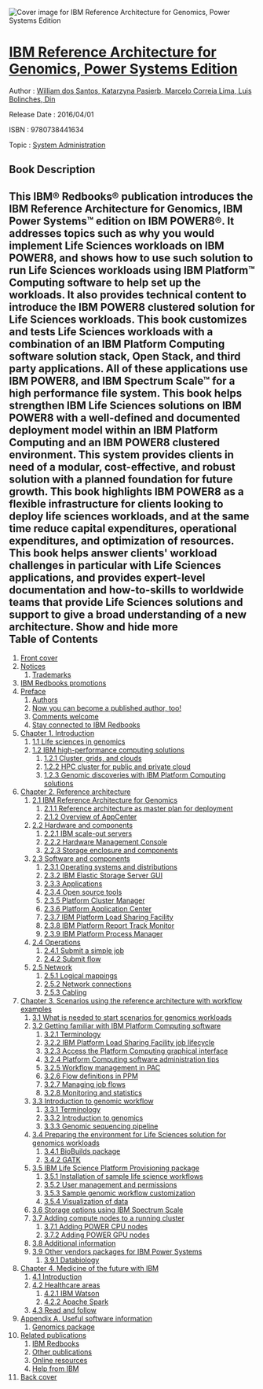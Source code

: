 ![Cover image for IBM Reference Architecture for Genomics, Power Systems Edition](https://imgdetail.ebookreading.net/cover/cover/system_admin/EB9780738441634.jpg)

[IBM Reference Architecture for Genomics, Power Systems Edition](https://ebookreading.net/view/book/IBM+Reference+Architecture+for+Genomics%2C+Power+Systems+Edition-EB9780738441634_1.html "IBM Reference Architecture for Genomics, Power Systems Edition")
====================================================================================================================

Author : [William dos Santos](https://ebookreading.net/search/author/William+dos+Santos),[ Katarzyna Pasierb](https://ebookreading.net/search/author/+Katarzyna+Pasierb),[ Marcelo Correia Lima](https://ebookreading.net/search/author/+Marcelo+Correia+Lima),[ Luis Bolinches](https://ebookreading.net/search/author/+Luis+Bolinches),[ Din](https://ebookreading.net/search/author/+Din)

Release Date : 2016/04/01

ISBN : 9780738441634

Topic : [System Administration](https://ebookreading.net/search/category/system-administration)

Book Description
-----------------

 This IBM® Redbooks® publication introduces the IBM Reference Architecture for Genomics, IBM Power Systems™ edition on IBM POWER8®. It addresses topics such as why you would implement Life Sciences workloads on IBM POWER8, and shows how to use such solution to run Life Sciences workloads using IBM Platform™ Computing software to help set up the workloads. It also provides technical content to introduce the IBM POWER8 clustered solution for Life Sciences workloads.
This book customizes and tests Life Sciences workloads with a combination of an IBM Platform Computing software solution stack, Open Stack, and third party applications. All of these applications use IBM POWER8, and IBM Spectrum Scale™ for a high performance file system.
This book helps strengthen IBM Life Sciences solutions on IBM POWER8 with a well-defined and documented deployment model within an IBM Platform Computing and an IBM POWER8 clustered environment. This system provides clients in need of a modular, cost-effective, and robust solution with a planned foundation for future growth.
This book highlights IBM POWER8 as a flexible infrastructure for clients looking to deploy life sciences workloads, and at the same time reduce capital expenditures, operational expenditures, and optimization of resources.
This book helps answer clients' workload challenges in particular with Life Sciences applications, and provides expert-level documentation and how-to-skills to worldwide teams that provide Life Sciences solutions and support to give a broad understanding of a new architecture.
        Show and hide more                
Table of Contents
-----------------

1. [Front cover](https://ebookreading.net/view/book/IBM+Reference+Architecture+for+Genomics%2C+Power+Systems+Edition-EB9780738441634_1.html)
1. [Notices](https://ebookreading.net/view/book/IBM+Reference+Architecture+for+Genomics%2C+Power+Systems+Edition-EB9780738441634_3.html)
    1. [Trademarks](https://ebookreading.net/view/book/IBM+Reference+Architecture+for+Genomics%2C+Power+Systems+Edition-EB9780738441634_3.html#ww459879)
1. [IBM Redbooks promotions](https://ebookreading.net/view/book/IBM+Reference+Architecture+for+Genomics%2C+Power+Systems+Edition-EB9780738441634_4.html)
1. [Preface](https://ebookreading.net/view/book/IBM+Reference+Architecture+for+Genomics%2C+Power+Systems+Edition-EB9780738441634_5.html)
    1. [Authors](https://ebookreading.net/view/book/IBM+Reference+Architecture+for+Genomics%2C+Power+Systems+Edition-EB9780738441634_5.html#ww776025)
    1. [Now you can become a published author, too!](https://ebookreading.net/view/book/IBM+Reference+Architecture+for+Genomics%2C+Power+Systems+Edition-EB9780738441634_5.html#ww782335)
    1. [Comments welcome](https://ebookreading.net/view/book/IBM+Reference+Architecture+for+Genomics%2C+Power+Systems+Edition-EB9780738441634_5.html#ww775129)
    1. [Stay connected to IBM Redbooks](https://ebookreading.net/view/book/IBM+Reference+Architecture+for+Genomics%2C+Power+Systems+Edition-EB9780738441634_5.html#ww782351)
1. [Chapter 1. Introduction](https://ebookreading.net/view/book/IBM+Reference+Architecture+for+Genomics%2C+Power+Systems+Edition-EB9780738441634_6.html)
    1. [1.1 Life sciences in genomics](https://ebookreading.net/view/book/IBM+Reference+Architecture+for+Genomics%2C+Power+Systems+Edition-EB9780738441634_6.html#ww463941)
    1. [1.2 IBM high-performance computing solutions](https://ebookreading.net/view/book/IBM+Reference+Architecture+for+Genomics%2C+Power+Systems+Edition-EB9780738441634_6.html#ww469769)
        1. [1.2.1 Cluster, grids, and clouds](https://ebookreading.net/view/book/IBM+Reference+Architecture+for+Genomics%2C+Power+Systems+Edition-EB9780738441634_6.html#ww469776)
        1. [1.2.2 HPC cluster for public and private cloud](https://ebookreading.net/view/book/IBM+Reference+Architecture+for+Genomics%2C+Power+Systems+Edition-EB9780738441634_6.html#ww469789)
        1. [1.2.3 Genomic discoveries with IBM Platform Computing solutions](https://ebookreading.net/view/book/IBM+Reference+Architecture+for+Genomics%2C+Power+Systems+Edition-EB9780738441634_6.html#ww469805)
1. [Chapter 2. Reference architecture](https://ebookreading.net/view/book/IBM+Reference+Architecture+for+Genomics%2C+Power+Systems+Edition-EB9780738441634_7.html)
    1. [2.1 IBM Reference Architecture for Genomics](https://ebookreading.net/view/book/IBM+Reference+Architecture+for+Genomics%2C+Power+Systems+Edition-EB9780738441634_7.html#ww543507)
        1. [2.1.1 Reference architecture as master plan for deployment](https://ebookreading.net/view/book/IBM+Reference+Architecture+for+Genomics%2C+Power+Systems+Edition-EB9780738441634_7.html#ww525708)
        1. [2.1.2 Overview of AppCenter](https://ebookreading.net/view/book/IBM+Reference+Architecture+for+Genomics%2C+Power+Systems+Edition-EB9780738441634_7.html#ww525890)
    1. [2.2 Hardware and components](https://ebookreading.net/view/book/IBM+Reference+Architecture+for+Genomics%2C+Power+Systems+Edition-EB9780738441634_7.html#ww525950)
        1. [2.2.1 IBM scale-out servers](https://ebookreading.net/view/book/IBM+Reference+Architecture+for+Genomics%2C+Power+Systems+Edition-EB9780738441634_7.html#ww525960)
        1. [2.2.2 Hardware Management Console](https://ebookreading.net/view/book/IBM+Reference+Architecture+for+Genomics%2C+Power+Systems+Edition-EB9780738441634_7.html#ww526176)
        1. [2.2.3 Storage enclosure and components](https://ebookreading.net/view/book/IBM+Reference+Architecture+for+Genomics%2C+Power+Systems+Edition-EB9780738441634_7.html#ww526224)
    1. [2.3 Software and components](https://ebookreading.net/view/book/IBM+Reference+Architecture+for+Genomics%2C+Power+Systems+Edition-EB9780738441634_7.html#ww526378)
        1. [2.3.1 Operating systems and distributions](https://ebookreading.net/view/book/IBM+Reference+Architecture+for+Genomics%2C+Power+Systems+Edition-EB9780738441634_7.html#ww526380)
        1. [2.3.2 IBM Elastic Storage Server GUI](https://ebookreading.net/view/book/IBM+Reference+Architecture+for+Genomics%2C+Power+Systems+Edition-EB9780738441634_7.html#ww548907)
        1. [2.3.3 Applications](https://ebookreading.net/view/book/IBM+Reference+Architecture+for+Genomics%2C+Power+Systems+Edition-EB9780738441634_7.html#ww526694)
        1. [2.3.4 Open source tools](https://ebookreading.net/view/book/IBM+Reference+Architecture+for+Genomics%2C+Power+Systems+Edition-EB9780738441634_7.html#ww526702)
        1. [2.3.5 Platform Cluster Manager](https://ebookreading.net/view/book/IBM+Reference+Architecture+for+Genomics%2C+Power+Systems+Edition-EB9780738441634_7.html#ww526726)
        1. [2.3.6 Platform Application Center](https://ebookreading.net/view/book/IBM+Reference+Architecture+for+Genomics%2C+Power+Systems+Edition-EB9780738441634_7.html#ww558821)
        1. [2.3.7 IBM Platform Load Sharing Facility](https://ebookreading.net/view/book/IBM+Reference+Architecture+for+Genomics%2C+Power+Systems+Edition-EB9780738441634_7.html#ww526792)
        1. [2.3.8 IBM Platform Report Track Monitor](https://ebookreading.net/view/book/IBM+Reference+Architecture+for+Genomics%2C+Power+Systems+Edition-EB9780738441634_7.html#ww526855)
        1. [2.3.9 IBM Platform Process Manager](https://ebookreading.net/view/book/IBM+Reference+Architecture+for+Genomics%2C+Power+Systems+Edition-EB9780738441634_7.html#ww567598)
    1. [2.4 Operations](https://ebookreading.net/view/book/IBM+Reference+Architecture+for+Genomics%2C+Power+Systems+Edition-EB9780738441634_7.html#ww526901)
        1. [2.4.1 Submit a simple job](https://ebookreading.net/view/book/IBM+Reference+Architecture+for+Genomics%2C+Power+Systems+Edition-EB9780738441634_7.html#ww526903)
        1. [2.4.2 Submit flow](https://ebookreading.net/view/book/IBM+Reference+Architecture+for+Genomics%2C+Power+Systems+Edition-EB9780738441634_7.html#ww526918)
    1. [2.5 Network](https://ebookreading.net/view/book/IBM+Reference+Architecture+for+Genomics%2C+Power+Systems+Edition-EB9780738441634_7.html#ww526941)
        1. [2.5.1 Logical mappings](https://ebookreading.net/view/book/IBM+Reference+Architecture+for+Genomics%2C+Power+Systems+Edition-EB9780738441634_7.html#ww526982)
        1. [2.5.2 Network connections](https://ebookreading.net/view/book/IBM+Reference+Architecture+for+Genomics%2C+Power+Systems+Edition-EB9780738441634_7.html#ww526997)
        1. [2.5.3 Cabling](https://ebookreading.net/view/book/IBM+Reference+Architecture+for+Genomics%2C+Power+Systems+Edition-EB9780738441634_7.html#ww527051)
1. [Chapter 3. Scenarios using the reference architecture with workflow examples](https://ebookreading.net/view/book/IBM+Reference+Architecture+for+Genomics%2C+Power+Systems+Edition-EB9780738441634_8.html)
    1. [3.1 What is needed to start scenarios for genomics workloads](https://ebookreading.net/view/book/IBM+Reference+Architecture+for+Genomics%2C+Power+Systems+Edition-EB9780738441634_8.html#ww553062)
    1. [3.2 Getting familiar with IBM Platform Computing software](https://ebookreading.net/view/book/IBM+Reference+Architecture+for+Genomics%2C+Power+Systems+Edition-EB9780738441634_8.html#ww497900)
        1. [3.2.1 Terminology](https://ebookreading.net/view/book/IBM+Reference+Architecture+for+Genomics%2C+Power+Systems+Edition-EB9780738441634_8.html#ww497901)
        1. [3.2.2 IBM Platform Load Sharing Facility job lifecycle](https://ebookreading.net/view/book/IBM+Reference+Architecture+for+Genomics%2C+Power+Systems+Edition-EB9780738441634_8.html#ww624992)
        1. [3.2.3 Access the Platform Computing graphical interface](https://ebookreading.net/view/book/IBM+Reference+Architecture+for+Genomics%2C+Power+Systems+Edition-EB9780738441634_8.html#ww497934)
        1. [3.2.4 Platform Computing software administration tips](https://ebookreading.net/view/book/IBM+Reference+Architecture+for+Genomics%2C+Power+Systems+Edition-EB9780738441634_8.html#ww497978)
        1. [3.2.5 Workflow management in PAC](https://ebookreading.net/view/book/IBM+Reference+Architecture+for+Genomics%2C+Power+Systems+Edition-EB9780738441634_8.html#ww498132)
        1. [3.2.6 Flow definitions in PPM](https://ebookreading.net/view/book/IBM+Reference+Architecture+for+Genomics%2C+Power+Systems+Edition-EB9780738441634_8.html#ww498140)
        1. [3.2.7 Managing job flows](https://ebookreading.net/view/book/IBM+Reference+Architecture+for+Genomics%2C+Power+Systems+Edition-EB9780738441634_8.html#ww498145)
        1. [3.2.8 Monitoring and statistics](https://ebookreading.net/view/book/IBM+Reference+Architecture+for+Genomics%2C+Power+Systems+Edition-EB9780738441634_8.html#ww498158)
    1. [3.3 Introduction to genomic workflow](https://ebookreading.net/view/book/IBM+Reference+Architecture+for+Genomics%2C+Power+Systems+Edition-EB9780738441634_8.html#ww540263)
        1. [3.3.1 Terminology](https://ebookreading.net/view/book/IBM+Reference+Architecture+for+Genomics%2C+Power+Systems+Edition-EB9780738441634_8.html#ww853477)
        1. [3.3.2 Introduction to genomics](https://ebookreading.net/view/book/IBM+Reference+Architecture+for+Genomics%2C+Power+Systems+Edition-EB9780738441634_8.html#ww498168)
        1. [3.3.3 Genomic sequencing pipeline](https://ebookreading.net/view/book/IBM+Reference+Architecture+for+Genomics%2C+Power+Systems+Edition-EB9780738441634_8.html#ww498184)
    1. [3.4 Preparing the environment for Life Sciences solution for genomics workloads](https://ebookreading.net/view/book/IBM+Reference+Architecture+for+Genomics%2C+Power+Systems+Edition-EB9780738441634_8.html#ww498299)
        1. [3.4.1 BioBuilds package](https://ebookreading.net/view/book/IBM+Reference+Architecture+for+Genomics%2C+Power+Systems+Edition-EB9780738441634_8.html#ww498305)
        1. [3.4.2 GATK](https://ebookreading.net/view/book/IBM+Reference+Architecture+for+Genomics%2C+Power+Systems+Edition-EB9780738441634_8.html#ww498528)
    1. [3.5 IBM Life Science Platform Provisioning package](https://ebookreading.net/view/book/IBM+Reference+Architecture+for+Genomics%2C+Power+Systems+Edition-EB9780738441634_8.html#ww502170)
        1. [3.5.1 Installation of sample life science workflows](https://ebookreading.net/view/book/IBM+Reference+Architecture+for+Genomics%2C+Power+Systems+Edition-EB9780738441634_8.html#ww498694)
        1. [3.5.2 User management and permissions](https://ebookreading.net/view/book/IBM+Reference+Architecture+for+Genomics%2C+Power+Systems+Edition-EB9780738441634_8.html#ww498810)
        1. [3.5.3 Sample genomic workflow customization](https://ebookreading.net/view/book/IBM+Reference+Architecture+for+Genomics%2C+Power+Systems+Edition-EB9780738441634_8.html#ww498848)
        1. [3.5.4 Visualization of data](https://ebookreading.net/view/book/IBM+Reference+Architecture+for+Genomics%2C+Power+Systems+Edition-EB9780738441634_8.html#ww1252701)
    1. [3.6 Storage options using IBM Spectrum Scale](https://ebookreading.net/view/book/IBM+Reference+Architecture+for+Genomics%2C+Power+Systems+Edition-EB9780738441634_8.html#ww549121)
    1. [3.7 Adding compute nodes to a running cluster](https://ebookreading.net/view/book/IBM+Reference+Architecture+for+Genomics%2C+Power+Systems+Edition-EB9780738441634_8.html#ww498904)
        1. [3.7.1 Adding POWER CPU nodes](https://ebookreading.net/view/book/IBM+Reference+Architecture+for+Genomics%2C+Power+Systems+Edition-EB9780738441634_8.html#ww498929)
        1. [3.7.2 Adding POWER GPU nodes](https://ebookreading.net/view/book/IBM+Reference+Architecture+for+Genomics%2C+Power+Systems+Edition-EB9780738441634_8.html#ww499336)
    1. [3.8 Additional information](https://ebookreading.net/view/book/IBM+Reference+Architecture+for+Genomics%2C+Power+Systems+Edition-EB9780738441634_8.html#ww499570)
    1. [3.9 Other vendors packages for IBM Power Systems](https://ebookreading.net/view/book/IBM+Reference+Architecture+for+Genomics%2C+Power+Systems+Edition-EB9780738441634_8.html#ww499584)
        1. [3.9.1 Databiology](https://ebookreading.net/view/book/IBM+Reference+Architecture+for+Genomics%2C+Power+Systems+Edition-EB9780738441634_8.html#ww499585)
1. [Chapter 4. Medicine of the future with IBM](https://ebookreading.net/view/book/IBM+Reference+Architecture+for+Genomics%2C+Power+Systems+Edition-EB9780738441634_9.html)
    1. [4.1 Introduction](https://ebookreading.net/view/book/IBM+Reference+Architecture+for+Genomics%2C+Power+Systems+Edition-EB9780738441634_9.html#ww463119)
    1. [4.2 Healthcare areas](https://ebookreading.net/view/book/IBM+Reference+Architecture+for+Genomics%2C+Power+Systems+Edition-EB9780738441634_9.html#ww471927)
        1. [4.2.1 IBM Watson](https://ebookreading.net/view/book/IBM+Reference+Architecture+for+Genomics%2C+Power+Systems+Edition-EB9780738441634_9.html#ww470394)
        1. [4.2.2 Apache Spark](https://ebookreading.net/view/book/IBM+Reference+Architecture+for+Genomics%2C+Power+Systems+Edition-EB9780738441634_9.html#ww470527)
    1. [4.3 Read and follow](https://ebookreading.net/view/book/IBM+Reference+Architecture+for+Genomics%2C+Power+Systems+Edition-EB9780738441634_9.html#ww469956)
1. [Appendix A. Useful software information](https://ebookreading.net/view/book/IBM+Reference+Architecture+for+Genomics%2C+Power+Systems+Edition-EB9780738441634_10.html)
    1. [Genomics package](https://ebookreading.net/view/book/IBM+Reference+Architecture+for+Genomics%2C+Power+Systems+Edition-EB9780738441634_10.html#ww458562)
1. [Related publications](https://ebookreading.net/view/book/IBM+Reference+Architecture+for+Genomics%2C+Power+Systems+Edition-EB9780738441634_11.html)
    1. [IBM Redbooks](https://ebookreading.net/view/book/IBM+Reference+Architecture+for+Genomics%2C+Power+Systems+Edition-EB9780738441634_11.html#ww454350)
    1. [Other publications](https://ebookreading.net/view/book/IBM+Reference+Architecture+for+Genomics%2C+Power+Systems+Edition-EB9780738441634_11.html#ww455983)
    1. [Online resources](https://ebookreading.net/view/book/IBM+Reference+Architecture+for+Genomics%2C+Power+Systems+Edition-EB9780738441634_11.html#ww455988)
    1. [Help from IBM](https://ebookreading.net/view/book/IBM+Reference+Architecture+for+Genomics%2C+Power+Systems+Edition-EB9780738441634_11.html#ww456261)
1. [Back cover](https://ebookreading.net/view/book/IBM+Reference+Architecture+for+Genomics%2C+Power+Systems+Edition-EB9780738441634_13.html)
